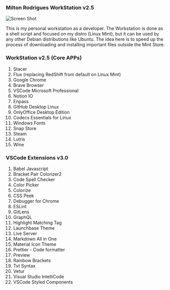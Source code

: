 ### Milton Rodrigues WorkStation v2.5

![Screen Shot](https://github.com/Miltonr87/workstation/blob/main/workstation.png)

This is my personal workstation as a developer. The Workstation is done as a shell script and focused on my distro (Linux Mint), but it can be used by any other Debian distributions like Ubuntu. The idea here is to speed up the process of downloading and installing important files outside the Mint Store.

### WorkStation v2.5 (Core APPs) 

1. Stacer
1. Flux (replacing RedShift from default on Linux Mint)
1. Google Chrome
1. Brave Browser
1. VSCode Microsoft Professional
1. Notion IO
1. Enpass
1. GitHub Desktop Linux
1. OnlyOffice Desktop Edition
1. Codecs Essentials for Linux
1. Windows Fonts
1. Snap Store
1. Steam
1. Lutris
1. Wine

### VSCode Extensions v3.0

1. Babel Javascript
1. Bracket Pair Colorizer2
1. Code Spell Checker
1. Color Picker
1. Colorize
1. CSS Peek
1. Debugger for Chrome
1. ESLint
1. GitLens
1. GraphQL
1. Highlight Matching Tag
1. Launchbase Theme
1. Live Server
1.  Markdown All in One
1.  Material Icon Theme
1.  Prettier - Code formatter
1. Preview
1. Rainbow Brackets
1.  Txt Syntax
1. Vetur
1.  Visual Studio IntelliCode
1.  VSCode Styled Components

